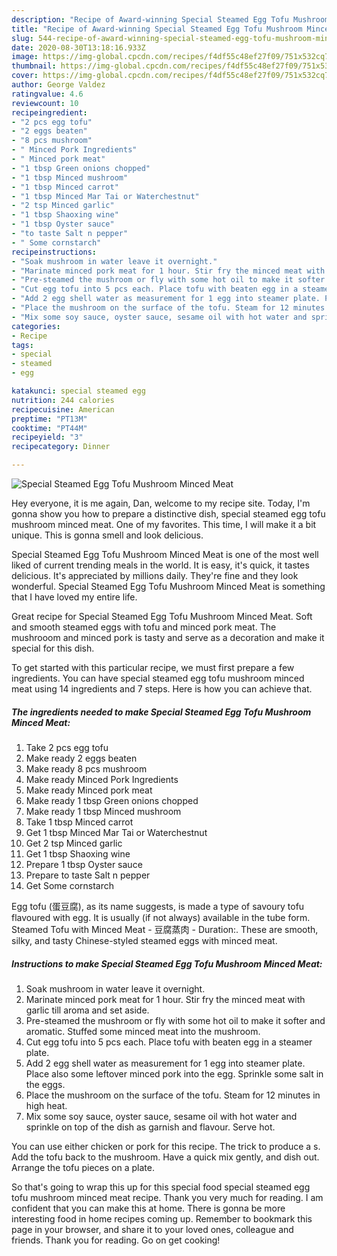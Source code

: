 ```yaml
---
description: "Recipe of Award-winning Special Steamed Egg Tofu Mushroom Minced Meat"
title: "Recipe of Award-winning Special Steamed Egg Tofu Mushroom Minced Meat"
slug: 544-recipe-of-award-winning-special-steamed-egg-tofu-mushroom-minced-meat
date: 2020-08-30T13:18:16.933Z
image: https://img-global.cpcdn.com/recipes/f4df55c48ef27f09/751x532cq70/special-steamed-egg-tofu-mushroom-minced-meat-recipe-main-photo.jpg
thumbnail: https://img-global.cpcdn.com/recipes/f4df55c48ef27f09/751x532cq70/special-steamed-egg-tofu-mushroom-minced-meat-recipe-main-photo.jpg
cover: https://img-global.cpcdn.com/recipes/f4df55c48ef27f09/751x532cq70/special-steamed-egg-tofu-mushroom-minced-meat-recipe-main-photo.jpg
author: George Valdez
ratingvalue: 4.6
reviewcount: 10
recipeingredient:
- "2 pcs egg tofu"
- "2 eggs beaten"
- "8 pcs mushroom"
- " Minced Pork Ingredients"
- " Minced pork meat"
- "1 tbsp Green onions chopped"
- "1 tbsp Minced mushroom"
- "1 tbsp Minced carrot"
- "1 tbsp Minced Mar Tai or Waterchestnut"
- "2 tsp Minced garlic"
- "1 tbsp Shaoxing wine"
- "1 tbsp Oyster sauce"
- "to taste Salt n pepper"
- " Some cornstarch"
recipeinstructions:
- "Soak mushroom in water leave it overnight."
- "Marinate minced pork meat for 1 hour. Stir fry the minced meat with garlic till aroma and set aside."
- "Pre-steamed the mushroom or fly with some hot oil to make it softer and aromatic. Stuffed some minced meat into the mushroom."
- "Cut egg tofu into 5 pcs each. Place tofu with beaten egg in a steamer plate."
- "Add 2 egg shell water as measurement for 1 egg into steamer plate. Place also some leftover minced pork into the egg. Sprinkle some salt in the eggs."
- "Place the mushroom on the surface of the tofu. Steam for 12 minutes in high heat."
- "Mix some soy sauce, oyster sauce, sesame oil with hot water and sprinkle on top of the dish as garnish and flavour. Serve hot."
categories:
- Recipe
tags:
- special
- steamed
- egg

katakunci: special steamed egg 
nutrition: 244 calories
recipecuisine: American
preptime: "PT13M"
cooktime: "PT44M"
recipeyield: "3"
recipecategory: Dinner

---
```



![Special Steamed Egg Tofu Mushroom Minced Meat](https://img-global.cpcdn.com/recipes/f4df55c48ef27f09/751x532cq70/special-steamed-egg-tofu-mushroom-minced-meat-recipe-main-photo.jpg)

Hey everyone, it is me again, Dan, welcome to my recipe site. Today, I'm gonna show you how to prepare a distinctive dish, special steamed egg tofu mushroom minced meat. One of my favorites. This time, I will make it a bit unique. This is gonna smell and look delicious.

Special Steamed Egg Tofu Mushroom Minced Meat is one of the most well liked of current trending meals in the world. It is easy, it's quick, it tastes delicious. It's appreciated by millions daily. They're fine and they look wonderful. Special Steamed Egg Tofu Mushroom Minced Meat is something that I have loved my entire life.

Great recipe for Special Steamed Egg Tofu Mushroom Minced Meat. Soft and smooth steamed eggs with tofu and minced pork meat. The mushrooom and minced pork is tasty and serve as a decoration and make it special for this dish.


To get started with this particular recipe, we must first prepare a few ingredients. You can have special steamed egg tofu mushroom minced meat using 14 ingredients and 7 steps. Here is how you can achieve that.

<!--inarticleads1-->

##### The ingredients needed to make Special Steamed Egg Tofu Mushroom Minced Meat:

1. Take 2 pcs egg tofu
1. Make ready 2 eggs beaten
1. Make ready 8 pcs mushroom
1. Make ready  Minced Pork Ingredients
1. Make ready  Minced pork meat
1. Make ready 1 tbsp Green onions chopped
1. Make ready 1 tbsp Minced mushroom
1. Take 1 tbsp Minced carrot
1. Get 1 tbsp Minced Mar Tai or Waterchestnut
1. Get 2 tsp Minced garlic
1. Get 1 tbsp Shaoxing wine
1. Prepare 1 tbsp Oyster sauce
1. Prepare to taste Salt n pepper
1. Get  Some cornstarch


Egg tofu (蛋豆腐), as its name suggests, is made a type of savoury tofu flavoured with egg. It is usually (if not always) available in the tube form. Steamed Tofu with Minced Meat - 豆腐蒸肉 - Duration:. These are smooth, silky, and tasty Chinese-styled steamed eggs with minced meat. 

<!--inarticleads2-->

##### Instructions to make Special Steamed Egg Tofu Mushroom Minced Meat:

1. Soak mushroom in water leave it overnight.
1. Marinate minced pork meat for 1 hour. Stir fry the minced meat with garlic till aroma and set aside.
1. Pre-steamed the mushroom or fly with some hot oil to make it softer and aromatic. Stuffed some minced meat into the mushroom.
1. Cut egg tofu into 5 pcs each. Place tofu with beaten egg in a steamer plate.
1. Add 2 egg shell water as measurement for 1 egg into steamer plate. Place also some leftover minced pork into the egg. Sprinkle some salt in the eggs.
1. Place the mushroom on the surface of the tofu. Steam for 12 minutes in high heat.
1. Mix some soy sauce, oyster sauce, sesame oil with hot water and sprinkle on top of the dish as garnish and flavour. Serve hot.


You can use either chicken or pork for this recipe. The trick to produce a s. Add the tofu back to the mushroom. Have a quick mix gently, and dish out. Arrange the tofu pieces on a plate. 

So that's going to wrap this up for this special food special steamed egg tofu mushroom minced meat recipe. Thank you very much for reading. I am confident that you can make this at home. There is gonna be more interesting food in home recipes coming up. Remember to bookmark this page in your browser, and share it to your loved ones, colleague and friends. Thank you for reading. Go on get cooking!
